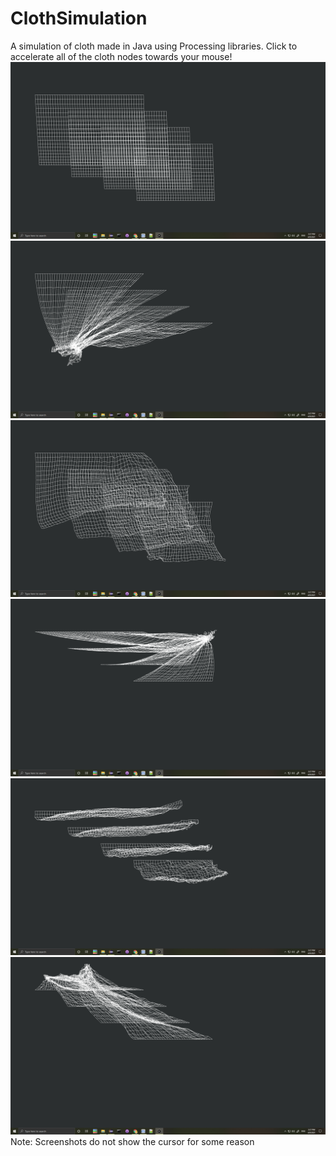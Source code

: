 # ClothSimulation
A simulation of cloth made in Java using Processing libraries. Click to accelerate all of the cloth nodes towards your mouse!
![Alt text](res/screenshots/1.png?raw=true "Screenshot 1")
![Alt text](res/screenshots/2.png?raw=true "Screenshot 2")
![Alt text](res/screenshots/3.png?raw=true "Screenshot 3")
![Alt text](res/screenshots/4.png?raw=true "Screenshot 4")
![Alt text](res/screenshots/5.png?raw=true "Screenshot 5")
![Alt text](res/screenshots/6.png?raw=true "Screenshot 6")
Note: Screenshots do not show the cursor for some reason
